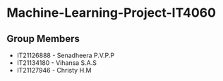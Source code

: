 # Machine-Learning-Project-IT4060

## Group Members

- IT21126888 - Senadheera P.V.P.P
- IT21134180 - Vihansa S.A.S
- IT21127946 - Christy H.M
